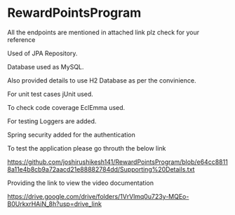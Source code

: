 # RewardPointsProgram

All the endpoints are mentioned in attached link plz check for your reference

Used of JPA Repository.

Database used as MySQL.

Also provided details to use H2 Database as per the convinience.

For unit test cases jUnit used.

To check code coverage EclEmma used.

For testing Loggers are added.

Spring security added for the authentication


To test the application please go throuth the below link

https://github.com/joshirushikesh141/RewardPointsProgram/blob/e64cc88118a11e4b8cb9a72aacd21e88882784dd/Supporting%20Details.txt


Providing the link to view the video documentation

https://drive.google.com/drive/folders/1VrVlmq0u723y-MQEo-B0UrkxrHAiN_8h?usp=drive_link




